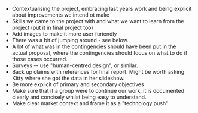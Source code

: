 - Contextualising the project, embracing last years work and being explicit about improvements we intend ot make
- Skills we came to the project with and what we want to learn from the project (put it in final project too)
- Add images to make it more user furiendly
- There was a bit of jumping around - see below.
- A lot of what was in the contingencies should have been put in the actual proposal, where the contingencies should focus on what to do if those cases occurred.
- Surveys -- use "human-centred design", or similar.
- Back up claims with references for final report. Might be worth asking Kitty where she got the data in her slideshow.
- Be more explicit of primary and secondary objectives
- Make sure that if a group were to continue our work,  it is documented clearly and concisely whilst being easy to understand.
- Make clear market context and frame it as a "technology push"
